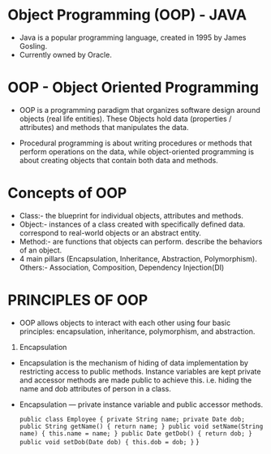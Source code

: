 # Object Programming (OOP) - JAVA

- Java is a popular programming language, created in 1995 by James Gosling.
- Currently owned by Oracle.

# OOP - Object Oriented Programming
- OOP is a programming paradigm that organizes software design around objects (real life entities).
  These Objects hold data (properties / attributes) and methods that manipulates the data. 

- Procedural programming is about writing procedures or methods that perform operations on the data, 
  while object-oriented programming is about creating objects that contain both data and methods.

# Concepts of OOP
- Class:- the blueprint for individual objects, attributes and methods.
- Object:- instances of a class created with specifically defined data.
           correspond to real-world objects or an abstract entity.
- Method:- are functions that objects can perform.
           describe the behaviors of an object.
- 4 main pillars (Encapsulation, Inheritance, Abstraction, Polymorphism). 
  Others:- Association, Composition, Dependency Injection(DI)

# PRINCIPLES OF OOP
* OOP allows objects to interact with each other using four basic principles: encapsulation, inheritance, polymorphism, and abstraction.

1. Encapsulation
- Encapsulation is the mechanism of hiding of data implementation by restricting access to public methods. 
  Instance variables are kept private and accessor methods are made public to achieve this. i.e. hiding the name and dob attributes of person in a class.
- Encapsulation — private instance variable and public accessor methods.

   `public class Employee {
       private String name;
       private Date dob;
       public String getName() {
         return name;
       }
       public void setName(String name) {
       this.name = name;
       }
       public Date getDob() {
       return dob;
       }
       public void setDob(Date dob) {
       this.dob = dob;
       }`
   }
